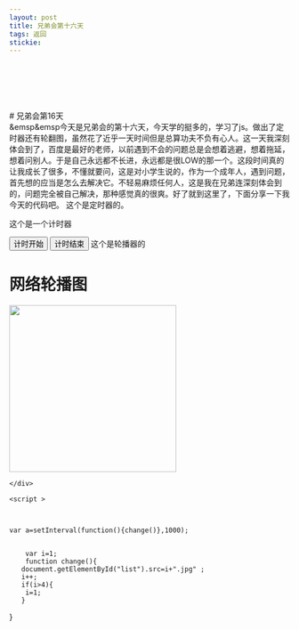 ```yaml
---
layout: post
title: 兄弟会第十六天
tags: 返回
stickie: 
---
```

<br>
<br>

<br>
<br>
<br>
# 兄弟会第16天  
<br>
&emsp&emsp今天是兄弟会的第十六天，今天学的挺多的，学习了js。做出了定时器还有轮翻图，虽然花了近乎一天时间但是总算功夫不负有心人。这一天我深刻体会到了，百度是最好的老师，以前遇到不会的问题总是会想着逃避，想着拖延，想着问别人。于是自己永远都不长进，永远都是很LOW的那一个。这段时间真的让我成长了很多，不懂就要问，这是对小学生说的，作为一个成年人，遇到问题，首先想的应当是怎么去解决它。不轻易麻烦任何人，这是我在兄弟连深刻体会到的，问题完全被自己解决，那种感觉真的很爽。好了就到这里了，下面分享一下我今天的代码吧。
这个是定时器的。
<html>
<head>
<meta charset="utf-8">
<title>菜鸟教程(runoob.com)</title>
</head>
<body>

<p>这个是一个计时器</p>
<p id="demo"></p>
<button onclick="myFunction()">计时开始</button>
<button onclick="Function()">计时结束</button>

<script>
    var a;
    function myFunction()
    {
        a = setInterval(function(){myTimer()},1000);
    }
    function Function()
    {
        clearInterval(a);
    }
    var i =0;
    var b =0;
    var c=0;
    var d=0;
    var e=0;
    var f =0;
    

    function myTimer(){
    
    document.getElementById("demo").innerHTML=f+"小时"+b+"分" +c+"秒";
    i++;
    d =i/60;//分位
    
    if(d%1==0){//判断d是否是整数,如果是的话，分钟加1
    b++;
    }

    c = i-b*60;


}

</script>

</body>
</html>
这个是轮播器的
<!DOCTYPE html>
<html>
<head>
    <style type="text/css">
        #list{
            width: 300px;
            height: 300px;
            list-style: none;
            position: relative;
            padding-left: 0px;
        }
    </style>
    </head>

<body>
    <h1>网络轮播图</h1>
    <div class="picture">
        <img id = "list" src="1.jpg">


        
    </div>

    <script >


        
    var a=setInterval(function(){change()},1000);


        var i=1;
        function change(){
       document.getElementById("list").src=i+".jpg" ;
       i++; 
       if(i>4){
        i=1;
       }
   }


</script>


</body>



</html